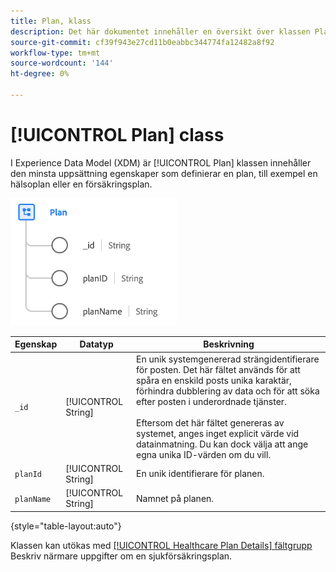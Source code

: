 ```yaml
---
title: Plan, klass
description: Det här dokumentet innehåller en översikt över klassen Plan i Experience Data Model (XDM).
source-git-commit: cf39f943e27cd11b0eabbc344774fa12482a8f92
workflow-type: tm+mt
source-wordcount: '144'
ht-degree: 0%

---
```


# [!UICONTROL Plan] class

I Experience Data Model (XDM) är [!UICONTROL Plan] klassen innehåller den minsta uppsättning egenskaper som definierar en plan, till exempel en hälsoplan eller en försäkringsplan.

![Klassstruktur](../images/classes/plan.png)

| Egenskap | Datatyp | Beskrivning |
| --- | --- | --- |
| `_id` | [!UICONTROL String] | En unik systemgenererad strängidentifierare för posten. Det här fältet används för att spåra en enskild posts unika karaktär, förhindra dubblering av data och för att söka efter posten i underordnade tjänster.<br><br>Eftersom det här fältet genereras av systemet, anges inget explicit värde vid datainmatning. Du kan dock välja att ange egna unika ID-värden om du vill. |
| `planId` | [!UICONTROL String] | En unik identifierare för planen. |
| `planName` | [!UICONTROL String] | Namnet på planen. |

{style=&quot;table-layout:auto&quot;}

Klassen kan utökas med [[!UICONTROL Healthcare Plan Details] fältgrupp](../field-groups/plan/healthcare-plan-details.md) Beskriv närmare uppgifter om en sjukförsäkringsplan.
